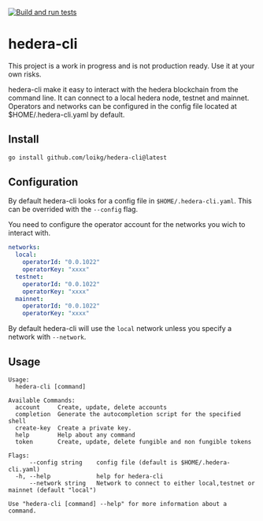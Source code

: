[![Build and run tests](https://github.com/loikg/hedera-cli/actions/workflows/ci.yml/badge.svg?event=push)](https://github.com/loikg/hedera-cli/actions/workflows/ci.yml)

# hedera-cli

This project is a work in progress and is not production ready. Use it at your own risks.

hedera-cli make it easy to interact with the hedera blockchain from the command line.
It can connect to a local hedera node, testnet and mainnet.
Operators and networks can be configured in the config file located at $HOME/.hedera-cli.yaml by default.

## Install

```sh
go install github.com/loikg/hedera-cli@latest
```

## Configuration

By default hedera-cli looks for a config file in `$HOME/.hedera-cli.yaml`.
This can be overrided with the `--config` flag.

You need to configure the operator account for the networks you wich to interact with.

```yaml
networks:
  local:
    operatorId: "0.0.1022"
    operatorKey: "xxxx"
  testnet:
    operatorId: "0.0.1022"
    operatorKey: "xxxx"
  mainnet:
    operatorId: "0.0.1022"
    operatorKey: "xxxx"
```

By default hedera-cli will use the `local` network unless you specify a network with `--network`.

## Usage

```
Usage:
  hedera-cli [command]

Available Commands:
  account     Create, update, delete accounts
  completion  Generate the autocompletion script for the specified shell
  create-key  Create a private key.
  help        Help about any command
  token       Create, update, delete fungible and non fungible tokens

Flags:
      --config string    config file (default is $HOME/.hedera-cli.yaml)
  -h, --help             help for hedera-cli
      --network string   Network to connect to either local,testnet or mainnet (default "local")

Use "hedera-cli [command] --help" for more information about a command.
```
